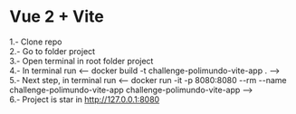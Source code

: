 # Vue 2 + Vite

1.- Clone repo <br>
2.- Go to folder project <br>
3.- Open terminal in root folder project <br>
4.- In terminal run <-- docker build -t challenge-polimundo-vite-app . --> <br>
5.- Next step, in terminal run <-- docker run -it -p 8080:8080 --rm --name challenge-polimundo-vite-app challenge-polimundo-vite-app --> <br>
6.- Project is star in http://127.0.0.1:8080
